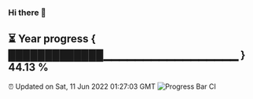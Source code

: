 ### Hi there 👋
⏳ Year progress { █████████████▁▁▁▁▁▁▁▁▁▁▁▁▁▁▁▁▁ } 44.13 %
---
⏰ Updated on Sat, 11 Jun 2022 01:27:03 GMT
![Progress Bar CI](https://github.com/liununu/liununu/workflows/Progress%20Bar%20CI/badge.svg)
